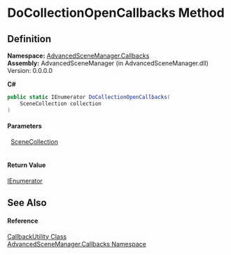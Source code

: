 # DoCollectionOpenCallbacks Method




## Definition
**Namespace:** <a href="N_AdvancedSceneManager_Callbacks">AdvancedSceneManager.Callbacks</a>  
**Assembly:** AdvancedSceneManager (in AdvancedSceneManager.dll) Version: 0.0.0.0

**C#**
``` C#
public static IEnumerator DoCollectionOpenCallbacks(
	SceneCollection collection
)
```



#### Parameters
<dl><dt>  <a href="T_AdvancedSceneManager_Models_SceneCollection">SceneCollection</a></dt><dd> </dd></dl>

#### Return Value
<a href="https://learn.microsoft.com/dotnet/api/system.collections.ienumerator" target="_blank" rel="noopener noreferrer">IEnumerator</a>

## See Also


#### Reference
<a href="T_AdvancedSceneManager_Callbacks_CallbackUtility">CallbackUtility Class</a>  
<a href="N_AdvancedSceneManager_Callbacks">AdvancedSceneManager.Callbacks Namespace</a>  
